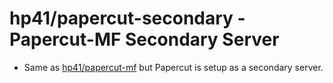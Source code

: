 # hp41/papercut-secondary - Papercut-MF Secondary Server

- Same as [hp41/papercut-mf](https://github.com/HP41/docker-papercut/application-server) but Papercut is setup as a secondary server.